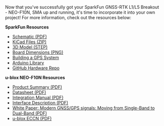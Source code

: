 Now that you've successfully got your SparkFun GNSS-RTK L1/L5 Breakout - NEO-F10N, SMA up and running, it's time to incorporate it into your own project! For more information, check out the resources below:

**SparkFun Resources**

* [Schematic (PDF)](../assets/board_files/SparkFun_GNSS_L1_L5_BreakoutNEO-F10N_Schematic_V10.pdf)
* [KiCad Files (ZIP)](../assets/board_files/SparkFun_NEO-F10N_v10.zip)
* [3D Model (STEP)](../assets/3d_model/SparkFun_NEO-F10N_3D_model.step)
* [Board Dimensions (PNG)](../assets/img/SparkFun_NEO-F10N-Board_Dimensions.jpg)
* [Building a GPS System](https://www.sparkfun.com/gps)
* [Arduino Library](https://github.com/sparkfun/SparkFun_u-blox_GNSS_v3)
* [GitHub Hardware Repo](https://github.com/sparkfun/SparkFun_u-blox_NEO-F10N)



**u-blox NEO-F10N Resources**

* [Product Summary (PDF)](../assets/component_documentation/NEO-F10N_ProductSummary_UBX-22038758.pdf)
* [Datasheet (PDF)](../assets/component_documentation/NEO-F10N_DataSheet_UBX-23002117.pdf)
* [Integration Manual (PDF)](../assets/component_documentation/NEO-F10N_IntegrationManual_UBXDOC-963802114-12193.pdf)
* [Interface Description (PDF)](../assets/component_documentation/u-blox-F10-SPG-6.00_InterfaceDescription_UBX-23002975.pdf)
* [White Paper: Modern GNSS/GPS signals: Moving from Single-Band to Dual-Band (PDF)](../assets/component_documentation/GPS-signals-migration-wp.pdf)
* [u-blox ECCN (PDF)](../assets/component_documentation/Ublox_ECCN.pdf)
